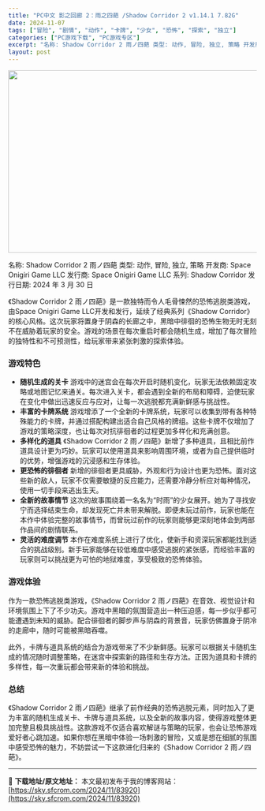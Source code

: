 ```yaml
---
title: "PC中文 影之回廊 2：雨之四葩 /Shadow Corridor 2 v1.14.1 7.82G"
date: 2024-11-07
tags: ["冒险", "剧情", "动作", "卡牌", "少女", "恐怖", "探索", "独立"]
categories: ["PC游戏下载", "PC游戏专区"]
excerpt: "名称: Shadow Corridor 2 雨ノ四葩 类型: 动作, 冒险, 独立, 策略 开发商: Space Onigiri Game LLC 发行商: Space Onigiri Game LLC 系列: Shadow Corridor 发行日期: 2024 年 3 月 30 日 《Shado&hellip;"
layout: post
---
```


<img class="aligncenter size-full wp-image-83921" src="https://sky.sfcrom.com/wp-content/uploads/2024/11/2024110702445033.webp" alt="" width="660" height="370" />

名称: Shadow Corridor 2 雨ノ四葩
类型: 动作, 冒险, 独立, 策略
开发商: Space Onigiri Game LLC
发行商: Space Onigiri Game LLC
系列: Shadow Corridor
发行日期: 2024 年 3 月 30 日

《Shadow Corridor 2 雨ノ四葩》是一款独特而令人毛骨悚然的恐怖逃脱类游戏，由Space Onigiri Game LLC开发和发行，延续了经典系列《Shadow Corridor》的核心风格。这次玩家将置身于阴森的长廊之中，黑暗中徘徊的恐怖生物无时无刻不在威胁着玩家的安全。游戏的场景在每次重启时都会随机生成，增加了每次冒险的独特性和不可预测性，给玩家带来紧张刺激的探索体验。
<h3>游戏特色</h3>
<ul>
 	<li><strong>随机生成的关卡</strong>
游戏中的迷宫会在每次开启时随机变化，玩家无法依赖固定攻略或地图记忆来通关。每次进入关卡，都会遇到全新的布局和障碍，迫使玩家在变化中做出迅速反应与应对，让每一次逃脱都充满新鲜感与挑战性。</li>
 	<li><strong>丰富的卡牌系统</strong>
游戏增添了一个全新的卡牌系统，玩家可以收集到带有各种特殊能力的卡牌，并通过搭配构建出适合自己风格的牌组。这些卡牌不仅增加了游戏的策略深度，也让每次对抗徘徊者的过程更加多样化和充满创意。</li>
 	<li><strong>多样化的道具</strong>
《Shadow Corridor 2 雨ノ四葩》新增了多种道具，且相比前作道具设计更为巧妙。玩家可以使用道具来影响周围环境，或者为自己提供临时的优势，增强游戏的沉浸感和生存体验。</li>
 	<li><strong>更恐怖的徘徊者</strong>
新增的徘徊者更具威胁，外观和行为设计也更为恐怖。面对这些新的敌人，玩家不仅需要敏捷的反应能力，还需要冷静分析应对每种情况，使用一切手段来逃出生天。</li>
 	<li><strong>全新的故事情节</strong>
这次的故事围绕着一名名为“时雨”的少女展开。她为了寻找安宁而选择结束生命，却发现死亡并未带来解脱。即便未玩过前作，玩家也能在本作中体验完整的故事情节，而曾玩过前作的玩家则能够更深刻地体会到两部作品间的剧情联系。</li>
 	<li><strong>灵活的难度调节</strong>
本作在难度系统上进行了优化，使新手和资深玩家都能找到适合的挑战级别。新手玩家能够在较低难度中感受逃脱的紧张感，而经验丰富的玩家则可以挑战更为可怕的地狱难度，享受极致的恐怖体验。</li>
</ul>
<h3>游戏体验</h3>
作为一款恐怖逃脱类游戏，《Shadow Corridor 2 雨ノ四葩》在音效、视觉设计和环境氛围上下了不少功夫。游戏中黑暗的氛围营造出一种压迫感，每一步似乎都可能遭遇到未知的威胁。配合徘徊者的脚步声与阴森的背景音，玩家仿佛置身于阴冷的走廊中，随时可能被黑暗吞噬。

此外，卡牌与道具系统的结合为游戏带来了不少新鲜感。玩家可以根据关卡随机生成的情况随时调整策略，在迷宫中探索新的路径和生存方法。正因为道具和卡牌的多样性，每一次重玩都会带来新的体验和挑战。
<h3>总结</h3>
《Shadow Corridor 2 雨ノ四葩》继承了前作经典的恐怖逃脱元素，同时加入了更为丰富的随机生成关卡、卡牌与道具系统，以及全新的故事内容，使得游戏整体更加完整且极具挑战性。这款游戏不仅适合喜欢解谜与策略的玩家，也会让恐怖游戏爱好者心跳加速。如果你想在黑暗中体验一场刺激的冒险，又或是想在细腻的氛围中感受恐怖的魅力，不妨尝试一下这款进化归来的《Shadow Corridor 2 雨ノ四葩》。

---
📖 **下载地址/原文地址：** 本文最初发布于我的博客网站：[https://sky.sfcrom.com/2024/11/83920](https://sky.sfcrom.com/2024/11/83920)
